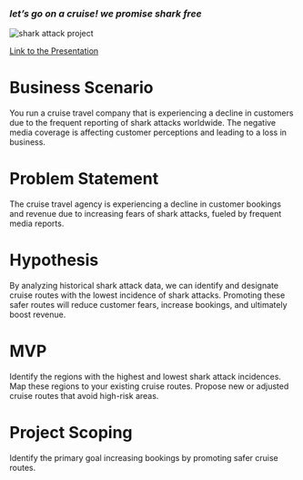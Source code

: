 ### _let’s go on a cruise! we promise shark free_
![shark attack project](https://www.sharkattackfile.net/images/sharks/SHKGRF-14.jpg "Shark Attack Project Image")

[Link to the Presentation](https://www.canva.com/design/DAGJ7OQfEy4/6KobQd_kKRzUdCpuU_Gb4Q/edit)

# Business Scenario
You run a cruise travel company that is experiencing a decline in customers due to the frequent reporting of shark attacks worldwide. The negative media coverage is affecting customer perceptions and leading to a loss in business.
# Problem Statement
The cruise travel agency is experiencing a decline in customer bookings and revenue due to increasing fears of shark attacks, fueled by frequent media reports.
# Hypothesis
By analyzing historical shark attack data, we can identify and designate cruise routes with the lowest incidence of shark attacks. Promoting these safer routes will reduce customer fears, increase bookings, and ultimately boost revenue.
# MVP
Identify the regions with the highest and lowest shark attack incidences.
Map these regions to your existing cruise routes.
Propose new or adjusted cruise routes that avoid high-risk areas.
# Project Scoping
Identify the primary goal increasing bookings by promoting safer cruise routes.

